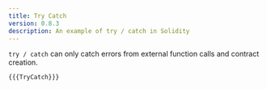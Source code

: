 ```yaml
---
title: Try Catch
version: 0.8.3
description: An example of try / catch in Solidity
---
```


`try / catch` can only catch errors from external function calls and contract creation.

```solidity
{{{TryCatch}}}
```
